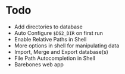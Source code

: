 # Todo

- Add directories to database
- Auto Configure ``$DS2_DIR`` on first run
- Enable Relative Paths in Shell
- More options in shell for manipulating data
- Import, Merge and Export database(s)
- File Path Autocompletion in Shell
- Barebones web app
